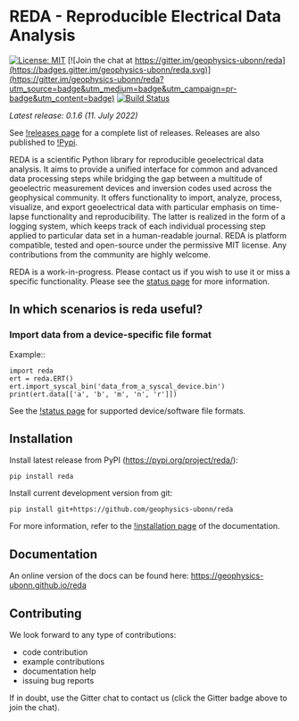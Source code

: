 # REDA - Reproducible Electrical Data Analysis

[![License: MIT](https://img.shields.io/badge/License-MIT-yellow.svg)](https://opensource.org/licenses/MIT)
[![Join the chat at https://gitter.im/geophysics-ubonn/reda](https://badges.gitter.im/geophysics-ubonn/reda.svg)](https://gitter.im/geophysics-ubonn/reda?utm_source=badge&utm_medium=badge&utm_campaign=pr-badge&utm_content=badge)
[![Build Status](https://app.travis-ci.com/geophysics-ubonn/reda.svg?branch=master)](https://app.travis-ci.com/geophysics-ubonn/reda)

*Latest release: 0.1.6 (11. July 2022)*

See [!releases page](https://github.com/geophysics-ubonn/reda/releases) for a
complete list of releases. Releases are also published to
[!Pypi](https://pypi.org/project/reda/).

REDA is a scientific Python library for reproducible geoelectrical data
analysis. It aims to provide a unified interface for common and advanced data
processing steps while bridging the gap between a multitude of geoelectric
measurement devices and inversion codes used across the geophysical community.
It offers functionality to import, analyze, process, visualize, and export
geoelectrical data with particular emphasis on time-lapse functionality and
reproducibility. The latter is realized in the form of a logging system, which
keeps track of each individual processing step applied to particular data set
in a human-readable journal. REDA is platform compatible, tested and
open-source under the permissive MIT license. Any contributions from the
community are highly welcome.

REDA is a work-in-progress. Please contact us if you wish to use it or miss a
specific functionality. Please see the
[status page](https://geophysics-ubonn.github.io/reda/about.html#status-of-reda) for more
information.

## In which scenarios is reda useful?

### Import data from a device-specific file format

Example::

	import reda
    ert = reda.ERT()
	ert.import_syscal_bin('data_from_a_syscal_device.bin')
	print(ert.data[['a', 'b', 'm', 'n', 'r']])

See the [!status
page](https://geophysics-ubonn.github.io/reda/about.html#status-of-reda) for
supported device/software file formats.

## Installation

Install latest release from PyPI (https://pypi.org/project/reda/):

    pip install reda

Install current development version from git:

	pip install git+https://github.com/geophysics-ubonn/reda

For more information, refer to the [!installation
page](https://geophysics-ubonn.github.io/reda/installation.html) of the
documentation.

## Documentation

An online version of the docs can be found here:
<https://geophysics-ubonn.github.io/reda>

## Contributing

We look forward to any type of contributions:

* code contribution
* example contributions
* documentation help
* issuing bug reports

If in doubt, use the Gitter chat to contact us (click the Gitter badge above to
join the chat).

